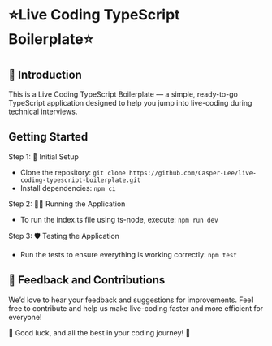 # ⭐️Live Coding TypeScript Boilerplate⭐️

## 🚀 Introduction
This is a Live Coding TypeScript Boilerplate — a simple, ready-to-go TypeScript application designed to help you jump into live-coding during technical interviews.

## Getting Started
Step 1: 🚀 Initial Setup
* Clone the repository: `git clone https://github.com/Casper-Lee/live-coding-typescript-boilerplate.git`
* Install dependencies: `npm ci`

Step 2: 🏃‍♂️ Running the Application
* To run the index.ts file using ts-node, execute: `npm run dev`

Step 3: 🛡️ Testing the Application
* Run the tests to ensure everything is working correctly: `npm test`

## 💬 Feedback and Contributions
We’d love to hear your feedback and suggestions for improvements. Feel free to contribute and help us make live-coding faster and more efficient for everyone!

🎉 Good luck, and all the best in your coding journey! 🎉